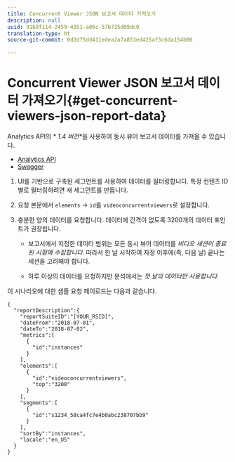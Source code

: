 ```yaml
---
title: Concurrent Viewer JSON 보고서 데이터 가져오기
description: null
uuid: 9168f114-2459-4951-a06c-57b735d09dc0
translation-type: ht
source-git-commit: 0d2d75dd411edea2a7a853ed425af5c6da154b06

---
```



# Concurrent Viewer JSON 보고서 데이터 가져오기{#get-concurrent-viewers-json-report-data}

Analytics API의 _* 1.4 버전&#x200B;*_&#x200B;을 사용하여 동시 뷰어 보고서 데이터를 가져올 수 있습니다.
* [Analytics API](https://github.com/AdobeDocs/analytics-1.4-apis)
* [Swagger](https://adobedocs.github.io/analytics-1.4-apis/swagger-docs.html#/Report/Report.Get)

1. UI를 기반으로 구축된 세그먼트를 사용하여 데이터를 필터링합니다. 특정 컨텐츠 ID별로 필터링하려면 새 세그먼트를 만듭니다.
1. 요청 본문에서 `elements` -&gt; `id`를 `videoconcurrentviewers`로 설정합니다.
1. 충분한 양의 데이터를 요청합니다. 데이터에 간격이 없도록 3200개의 데이터 포인트가 권장됩니다.

   * 보고서에서 지정한 데이터 범위는 모든 동시 뷰어 데이터를 _비디오 세션이 종료된 시점에 수집합니다._
따라서 한 날 시작하여 자정 이후에(즉, 다음 날) 끝나는 세션을 고려해야 합니다.

   * 하루 이상의 데이터를 요청하지만 분석에서는 _*&#x200B;첫 날의 데이터만 사용합니다.*_

이 시나리오에 대한 샘플 요청 페이로드는 다음과 같습니다.

```
{
  "reportDescription":{
    "reportSuiteID":"[YOUR_RSID]",
    "dateFrom":"2018-07-01",
    "dateTo":"2018-07-02",
    "metrics":[
      {
        "id":"instances"
      }
    ],
    "elements":[
      {
        "id":"videoconcurrentviewers",
        "top":"3200"
      }
    ],
    "segments":[
      {
        "id":"s1234_58ca4fc7e4b0abc238707bb9"                                         
      }
    ],
    "sortBy":"instances",
    "locale":"en_US"
  }
}
```

<!--
You can extract the concurrent viewers report data using the Experience Cloud API Explorer as follows. 

1. Navigate to: [https://marketing.adobe.com/developer/api-explorer.](https://marketing.adobe.com/developer/api-explorer)
1. Select and enter the following information in the API Explorer form:

    * **API -** Select "Report".
    * **Method -** Select "Queue".
    * **Environment -** Select your data center.
    * Request JSON - Specify the following:

        * `reportSuiteID` - For info on reports suites: [Report Suites](https://marketing.adobe.com/resources/help/en_US/sc/implement/ref-reports-report-suites.html)
        
        * `dateTo` - End date of the report.         
        
          >[!NOTE]
          >
          >The maximum time period supported is two days.

        * `dateFrom` - Start date of the report.
        * `elements : id` - Set to `"videoconcurrentviewers"`
        
        * `elements : top` - Specify the number of entries to be returned.

      Sample request body:

      ```    
      {
          "reportDescription": {
              "reportSuiteID": "[Your Report Suite ID]",
              "dateTo": "2017-09-07",
              "dateFrom": "2017-09-07"
              "metrics": [
                  {
                      "id": "instances"
                  }
              ],
              "elements": [
                  {
                      "id": "videoconcurrentviewers",
                      "top": 2880
                  }
              ]
              "locale": "en_US"
          }
      }
      
      ```

      >[!TIP]
      >
      >Some sessions are ended on the next day, and at that point the data will be available for reporting. In that case the best approach is to select 2 days (2880 minutes) of data, and use only the data for the first day (1440 minutes).

1. Click **Get Response**.

   In the Response field, you should get a `reportID`.
1. In the form, change **Method** to "Get".
1. Enter the value of the `reportID` you received in Step 3, and click **Get Response**.

   The concurrent viewers report data, in JSON format, is presented in the Response field.
   
   For example:
   
   ![](assets/api_helper_2.png) 

   ![](assets/api_helper_1.png)

-->
